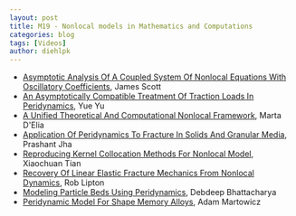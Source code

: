```yaml
---
layout: post
title: M19 - Nonlocal models in Mathematics and Computations
categories: blog
tags: [Videos]
author: diehlpk
---
```


* [Asymptotic Analysis Of A Coupled System Of Nonlocal Equations With Oscillatory Coefficients](https://youtu.be/6XlD0_EA_kw), James Scott
* [An Asymptotically Compatible Treatment Of Traction Loads In Peridynamics](https://youtu.be/JXsFIkz8ACE), Yue Yu
* [A Unified Theoretical And Computational Nonlocal Framework](https://youtu.be/L5E0wGxTswk), Marta D'Elia 
* [Application Of Peridynamics To Fracture In Solids And Granular Media](https://youtu.be/p8nWy54bg6k0), Prashant Jha
* [Reproducing Kernel Collocation Methods For Nonlocal Model](https://youtu.be/FUiye3pQSog0), Xiaochuan Tian
* [Recovery Of Linear Elastic Fracture Mechanics From Nonlocal Dynamics](https://youtu.be/SpxHrPVsm8c), Rob Lipton
* [Modeling Particle Beds Using Peridynamics](https://youtu.be/4E-M30-7OZ8), Debdeep Bhattacharya
* [Peridynamic Model For Shape Memory Alloys](https://youtu.be/WKryVUsZGpA), Adam Martowicz


